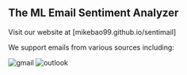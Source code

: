 
## The ML Email Sentiment Analyzer
Visit our website at [mikebao99.github.io/sentimail]

We support emails from various sources including:

![gmail](https://image.flaticon.com/icons/svg/281/281769.svg) ![outlook](https://upload.wikimedia.org/wikipedia/commons/thumb/4/48/Outlook.com_icon.svg/1014px-Outlook.com_icon.svg.png)
